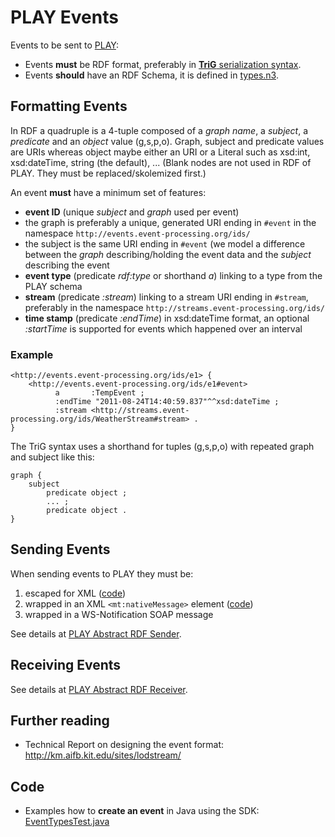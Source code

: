 PLAY Events
===========
Events to be sent to [PLAY](http://www.play-project.eu/):
* Events **must** be RDF format, preferably in [**TriG** serialization syntax](http://www4.wiwiss.fu-berlin.de/bizer/TriG/).
* Events **should** have an RDF Schema, it is defined in [types.n3](src/main/resources/types.n3).

Formatting Events
-----------------
In RDF a quadruple is a 4-tuple composed of a *graph name*, a *subject*, a *predicate* and an *object* value (g,s,p,o). Graph, subject and predicate values are URIs whereas object maybe either an URI or a Literal such as xsd:int, xsd:dateTime, string (the default), ... (Blank nodes are not used in RDF of PLAY. They must be replaced/skolemized first.)

An event **must** have a minimum set of features:
* **event ID** (unique *subject* and *graph* used per event) 
 * the graph is preferably a unique, generated URI ending in `#event` in the namespace `http://events.event-processing.org/ids/`
 * the subject is the same URI ending in `#event` (we model a difference between the *graph* describing/holding the event data and the *subject* describing the event 
* **event type** (predicate *rdf:type* or shorthand *a*) linking to a type from the PLAY schema
* **stream** (predicate *:stream*) linking to a stream URI ending in `#stream`, preferably in the namespace `http://streams.event-processing.org/ids/`
* **time stamp** (predicate *:endTime*) in xsd:dateTime format, an optional *:startTime* is supported for events which happened over an interval

### Example
```
<http://events.event-processing.org/ids/e1> {
    <http://events.event-processing.org/ids/e1#event>
          a       :TempEvent ;
          :endTime "2011-08-24T14:40:59.837"^^xsd:dateTime ;
          :stream <http://streams.event-processing.org/ids/WeatherStream#stream> .
}
```

The TriG syntax uses a shorthand for tuples (g,s,p,o) with repeated graph and subject like this:

```
graph {
    subject
        predicate object ;
        ... ;
        predicate object .
}
```


Sending Events
--------------
When sending events to PLAY they must be:

1. escaped for XML ([code](https://github.com/play-project/play-commons/blob/master/play-commons-eventformat/src/main/java/eu/play_project/play_commons/eventformat/EventFormatHelpers.java))
2. wrapped in an XML `<mt:nativeMessage>` element ([code](https://github.com/play-project/play-commons/blob/master/play-commons-eventformat/src/main/java/eu/play_project/play_commons/eventformat/EventFormatHelpers.java))
3. wrapped in a WS-Notification SOAP message

See details at [PLAY Abstract RDF Sender](https://github.com/play-project/play-eventadapters/tree/master/play-eventadapter-abstractrdfsender).

Receiving Events
----------------
See details at [PLAY Abstract RDF Receiver](https://github.com/play-project/play-eventadapters/tree/master/play-eventadapter-abstractrdfreceiver).



Further reading
---------------
* Technical Report on designing the event format: http://km.aifb.kit.edu/sites/lodstream/

Code
----
* Examples how to **create an event** in Java using the SDK: <a href="src/test/java/eu/play_project/platformservices/eventformat/EventTypesTest.java">EventTypesTest.java</a>


